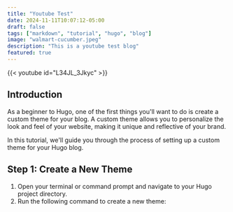 ```yaml
---
title: "Youtube Test"
date: 2024-11-11T10:07:12-05:00
draft: false
tags: ["markdown", "tutorial", "hugo", "blog"]
image: "walmart-cucumber.jpeg"
description: "This is a youtube test blog"
featured: true
---
```


{{< youtube id="L34JL_3Jkyc" >}}

## Introduction

As a beginner to Hugo, one of the first things you'll want to do is create a custom theme for your blog. A custom theme allows you to personalize the look and feel of your website, making it unique and reflective of your brand.

In this tutorial, we'll guide you through the process of setting up a custom theme for your Hugo blog.

## Step 1: Create a New Theme

1. Open your terminal or command prompt and navigate to your Hugo project directory.
2. Run the following command to create a new theme:
